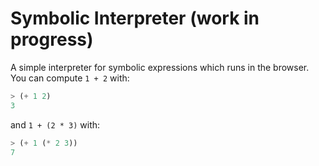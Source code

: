 # Symbolic Interpreter (work in progress)

A simple interpreter for symbolic expressions which runs in the browser.
You can compute `1 + 2` with:

```lisp
> (+ 1 2)
3
```

and `1 + (2 * 3)` with:
```lisp
> (+ 1 (* 2 3))
7
```
